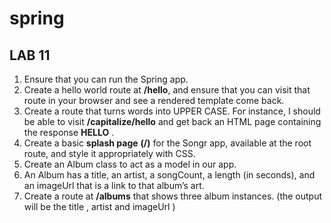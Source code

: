 # spring

## LAB 11
1. Ensure that you can run the Spring app.
2. Create a hello world route at **/hello**, and ensure that you can visit that route in your browser and see a rendered template come back.
3. Create a route that turns words into UPPER CASE. For instance, I should be able to visit **/capitalize/hello** and get back an HTML page containing the response **HELLO** .
4. Create a basic **splash page** **(/)** for the Songr app, available at the root route, and style it appropriately with CSS.
5. Create an Album class to act as a model in our app.
6. An Album has a title, an artist, a songCount, a length (in seconds), and an imageUrl that is a link to that album’s art.
6. Create a route at **/albums** that shows three album instances. (the output will be the title , artist and imageUrl )
